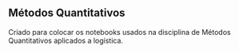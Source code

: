 ## Métodos Quantitativos
Criado para colocar os notebooks usados na disciplina de Métodos Quantitativos aplicados a logística.

